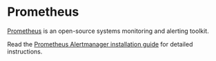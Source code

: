 # Prometheus

[Prometheus](https://prometheus.io/) is an open-source systems monitoring and alerting toolkit.

Read the [Prometheus Alertmanager installation guide](<https://github.com/pavel-kazhavets/AlertmanagerRocketChat>
) for detailed instructions.
